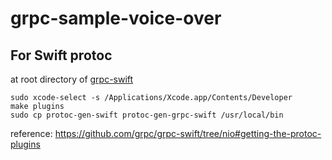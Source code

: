 # grpc-sample-voice-over

## For Swift protoc

at root directory of [grpc-swift](https://github.com/grpc/grpc-swift)

```
sudo xcode-select -s /Applications/Xcode.app/Contents/Developer
make plugins
sudo cp protoc-gen-swift protoc-gen-grpc-swift /usr/local/bin
```

reference: https://github.com/grpc/grpc-swift/tree/nio#getting-the-protoc-plugins

